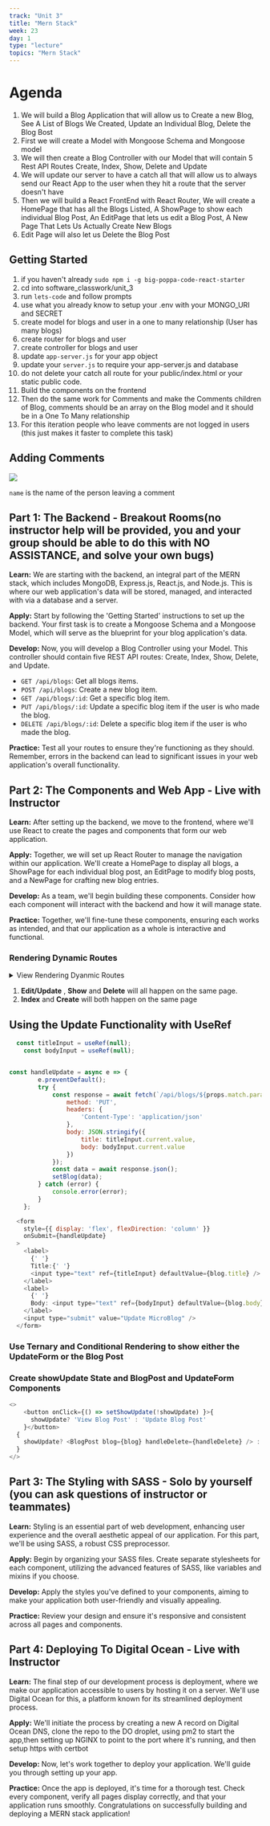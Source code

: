 ```yaml
---
track: "Unit 3"
title: "Mern Stack"
week: 23
day: 1
type: "lecture"
topics: "Mern Stack"
---
```


# Agenda

1. We will build a Blog Application that will allow us to Create a new Blog, See A List of Blogs We Created, Update an Individual Blog, Delete the Blog Bost
1. First we will create a Model with Mongoose Schema and Mongoose model
1. We will then create a Blog Controller with our Model that will contain 5 Rest API Routes Create, Index, Show, Delete and Update
1. We will update our server to have a catch all that will allow us to always send our React App to the user when they hit a route that the server doesn't have
1. Then we will build a React FrontEnd with React Router, We will create a HomePage that has all the Blogs Listed, A ShowPage to show each individual Blog Post, An EditPage that lets us edit a Blog Post, A New Page That Lets Us Actually Create New Blogs
1. Edit Page will also let us Delete the Blog Post

## Getting Started
1. if you haven't already `sudo npm i -g big-poppa-code-react-starter`
1. cd into software_classwork/unit_3
1. run `lets-code` and follow prompts
1. use what you already know to setup your .env with your MONGO_URI and SECRET
1. create model for blogs and user in a one to many relationship (User has many blogs)
1. create router for blogs and user
1. create controller for blogs and user
1. update `app-server.js` for your app object
1. update your `server.js` to require your app-server.js and database
1. do not delete your catch all route for your public/index.html or your static public code.
1. Build the components on the frontend
1. Then do the same work for Comments and make the Comments children of Blog, comments should be an array on the Blog model and it should be in a One To Many relationship
1. For this iteration people who leave comments are not logged in users (this just makes it faster to complete this task)

## Adding Comments

![](https://www.dropbox.com/s/lpk32aya3fv6a86/Screen%20Shot%202021-02-05%20at%208.19.57%20PM.png?dl=1)

`name` is the name of the person leaving a comment

## Part 1: The Backend - Breakout Rooms(no instructor help will be provided, you and your group should be able to do this with NO ASSISTANCE, and solve your own bugs)

**Learn:** We are starting with the backend, an integral part of the MERN stack, which includes MongoDB, Express.js, React.js, and Node.js. This is where our web application's data will be stored, managed, and interacted with via a database and a server. 

**Apply:** Start by following the 'Getting Started' instructions to set up the backend. Your first task is to create a Mongoose Schema and a Mongoose Model, which will serve as the blueprint for your blog application's data.

**Develop:** Now, you will develop a Blog Controller using your Model. This controller should contain five REST API routes: Create, Index, Show, Delete, and Update.

- `GET /api/blogs`: Get all blogs items.
- `POST /api/blogs`: Create a new blog item.
- `GET /api/blogs/:id`: Get a specific blog item.
- `PUT /api/blogs/:id`: Update a specific blog item if the user is who made the blog.
- `DELETE /api/blogs/:id`: Delete a specific blog item if the user is who made the blog.

**Practice:** Test all your routes to ensure they're functioning as they should. Remember, errors in the backend can lead to significant issues in your web application's overall functionality.

## Part 2: The Components and Web App - Live with Instructor

**Learn:** After setting up the backend, we move to the frontend, where we'll use React to create the pages and components that form our web application.

**Apply:** Together, we will set up React Router to manage the navigation within our application. We'll create a HomePage to display all blogs, a ShowPage for each individual blog post, an EditPage to modify blog posts, and a NewPage for crafting new blog entries.

**Develop:** As a team, we'll begin building these components. Consider how each component will interact with the backend and how it will manage state.

**Practice:** Together, we'll fine-tune these components, ensuring each works as intended, and that our application as a whole is interactive and functional.

### Rendering Dynamic Routes

<details><summary>View Rendering Dyanmic Routes</summary>
We were able to get our basic routing structure down! Go us! Now we want to make dynamic routes. What are dynamic routes?

Think about a blog. With a blog a user should be able to create a blog post and the blog post will be able to be accessed from a unique URL. In our application, we need to mirror this concept by allowing dynamic routes to be created.

Can you think of how we might do this?

If you said `.map()` then you are correct! Let’s take for instance the mock data below:

```js

let mockBlog = [
    {
        title: 'First Blog Post',
        description: 'My first blog post!'
    },
    {
        title: 'Second Blog Post',
        description: 'My Second blog post!'
    },
    {
        title: 'Third Blog Post',
        description: 'My Third blog post!'
    }
];

```

If we wanted to turn this data into routes and dynamically display each blog posts data, we could map over the array and render Routes!

Then we could pass each newly rendered component a prop with the content for the blog post! We will need to create a new component for the blog posts. We could title it `BlogPost`.

Finally, we would have to use map again to create the navigational links!


</details>

1. __Edit/Update__ , __Show__ and __Delete__ will all happen on the same page.
1. __Index__ and __Create__ will both happen on the same page

## Using the Update Functionality with UseRef
```js
  const titleInput = useRef(null);
	const bodyInput = useRef(null);


const handleUpdate = async e => {
		e.preventDefault();
		try {
			const response = await fetch(`/api/blogs/${props.match.params.id}`, {
				method: 'PUT',
				headers: {
					'Content-Type': 'application/json'
				},
				body: JSON.stringify({
					title: titleInput.current.value,
					body: bodyInput.current.value
				})
			});
			const data = await response.json();
			setBlog(data);
		} catch (error) {
			console.error(error);
		}
	};
```

```js
  <form
    style={{ display: 'flex', flexDirection: 'column' }}
    onSubmit={handleUpdate}
  >
    <label>
      {' '}
      Title:{' '}
      <input type="text" ref={titleInput} defaultValue={blog.title} />
    </label>
    <label>
      {' '}
      Body: <input type="text" ref={bodyInput} defaultValue={blog.body} />
    </label>
    <input type="submit" value="Update MicroBlog" />
  </form>
```

### Use Ternary and Conditional Rendering to show either the UpdateForm or the Blog Post
### Create showUpdate State and BlogPost and UpdateForm Components

```js
<>
    <button onClick={() => setShowUpdate(!showUpdate) }>{
      showUpdate? 'View Blog Post' : 'Update Blog Post'
    }</button>
  {
    showUpdate? <BlogPost blog={blog} handleDelete={handleDelete} /> : <UpdateForm blog={blog}/>
  }
</>
```


## Part 3: The Styling with SASS - Solo by yourself (you can ask questions of instructor or teammates)

**Learn:** Styling is an essential part of web development, enhancing user experience and the overall aesthetic appeal of our application. For this part, we'll be using SASS, a robust CSS preprocessor.

**Apply:** Begin by organizing your SASS files. Create separate stylesheets for each component, utilizing the advanced features of SASS, like variables and mixins if you choose.

**Develop:** Apply the styles you've defined to your components, aiming to make your application both user-friendly and visually appealing.

**Practice:** Review your design and ensure it's responsive and consistent across all pages and components.

## Part 4: Deploying To Digital Ocean - Live with Instructor

**Learn:** The final step of our development process is deployment, where we make our application accessible to users by hosting it on a server. We'll use Digital Ocean for this, a platform known for its streamlined deployment process.

**Apply:** We'll initiate the process by creating a new A record on Digital Ocean DNS, clone the repo to the DO droplet, using pm2 to start the app,then setting up NGINX to point to the port where it's running, and then setup https with certbot

**Develop:** Now, let's work together to deploy your application. We'll guide you through setting up your app.

**Practice:** Once the app is deployed, it's time for a thorough test. Check every component, verify all pages display correctly, and that your application runs smoothly. Congratulations on successfully building and deploying a MERN stack application!